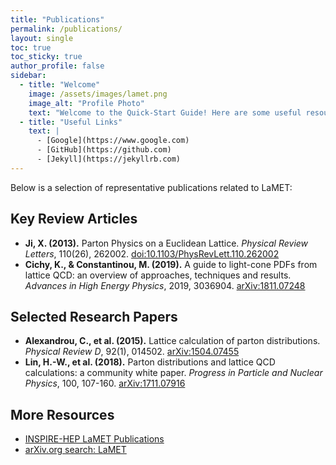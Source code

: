 ```yaml
---
title: "Publications"
permalink: /publications/
layout: single
toc: true
toc_sticky: true
author_profile: false
sidebar:
  - title: "Welcome"
    image: /assets/images/lamet.png
    image_alt: "Profile Photo"
    text: "Welcome to the Quick-Start Guide! Here are some useful resources:"
  - title: "Useful Links"
    text: |
      - [Google](https://www.google.com)
      - [GitHub](https://github.com)
      - [Jekyll](https://jekyllrb.com)
---
```



Below is a selection of representative publications related to LaMET:

## Key Review Articles

- **Ji, X. (2013).** Parton Physics on a Euclidean Lattice. *Physical Review Letters*, 110(26), 262002. [doi:10.1103/PhysRevLett.110.262002](https://doi.org/10.1103/PhysRevLett.110.262002)
- **Cichy, K., & Constantinou, M. (2019).** A guide to light-cone PDFs from lattice QCD: an overview of approaches, techniques and results. *Advances in High Energy Physics*, 2019, 3036904. [arXiv:1811.07248](https://arxiv.org/abs/1811.07248)

## Selected Research Papers

- **Alexandrou, C., et al. (2015).** Lattice calculation of parton distributions. *Physical Review D*, 92(1), 014502. [arXiv:1504.07455](https://arxiv.org/abs/1504.07455)
- **Lin, H.-W., et al. (2018).** Parton distributions and lattice QCD calculations: a community white paper. *Progress in Particle and Nuclear Physics*, 100, 107-160. [arXiv:1711.07916](https://arxiv.org/abs/1711.07916)

## More Resources

- [INSPIRE-HEP LaMET Publications](https://inspirehep.net/literature?sort=mostrecent&size=25&page=1&q=LaMET)
- [arXiv.org search: LaMET](https://arxiv.org/search/?query=LaMET&searchtype=all) 
